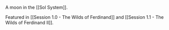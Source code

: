 A moon in the [[Sol System]].

Featured in [[Session 1.0 - The Wilds of Ferdinand]] and [[Session 1.1 - The Wilds of Ferdinand II]].